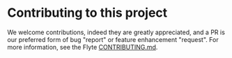 # Contributing to this project

We welcome contributions, indeed they are greatly appreciated, and a PR is our
preferred form of bug "report" or feature enhancement "request". For more
information, see the Flyte [CONTRIBUTING.md](https://github.com/HotelsDotCom/flyte/blob/master/docs/contributing/overview.md).